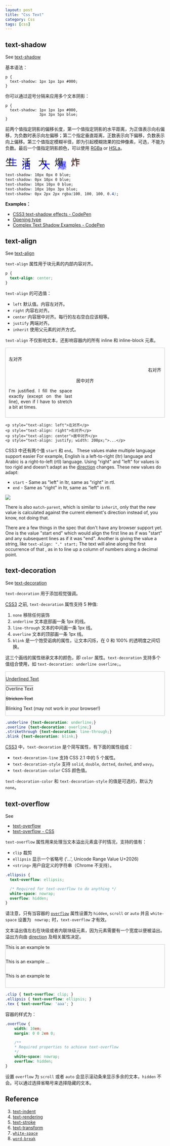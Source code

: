 ```yaml
---
layout: post
title: "Css Text"
category: Css
tags: [css]
--- 
```


<style type="text/css">
.overflow {
    width: 10em;
    margin: 0 0 2em 0;

    /**
    * Required properties to achieve text-overflow
    */
    white-space: nowrap;
    overflow: hidden;
}
</style>

## text-shadow

See [text-shadow](http://css-tricks.com/almanac/properties/t/text-shadow/)

基本语法：

```
p { 
  text-shadow: 1px 1px 1px #000;
}
```

你可以通过逗号分隔来应用多个文本阴影：

```
p { 
  text-shadow: 1px 1px 1px #000, 
               3px 3px 5px blue; 
}
```

<!--more-->

前两个值指定阴影的偏移长度，第一个值指定阴影的水平距离，为正值表示向右偏移，为负数时表示向左偏移；第二个指定垂直距离，正数表示向下偏移，负数表示向上偏移。第三个值指定模糊半径，即为引起模糊效果的拉伸像素，可选，不能为负数。最后一个值指定阴影颜色，可以使用 [RGBa](http://css-tricks.com/rgba-browser-support/) or [HSLa](http://css-tricks.com/examples/HSLaExplorer/)。

<span style="text-shadow: 10px 0px 0 blue; font-size: 2em;margin-right:20px">生</span>
<span style="text-shadow: 0px 10px 0 blue; font-size: 2em; margin-right:20px">活</span>
<span style="text-shadow: 10px 10px 0 blue; font-size: 2em;margin-right:20px">大</span>
<span style="text-shadow: 10px 10px 3px blue; font-size: 2em;margin-right:20px">爆</span>
<span style="text-shadow: 2px 2px 2px rgba(200, 50, 30, 0.4); font-size: 2em;">炸</span>

```css
text-shadow: 10px 0px 0 blue; 
text-shadow: 0px 10px 0 blue; 
text-shadow: 10px 10px 0 blue; 
text-shadow: 10px 10px 3px blue; 
text-shadow: 0px 2px 2px rgba(100, 100, 100, 0.4); 
```

__Examples：__

- [CSS3 text-shadow effects - CodePen](http://codepen.io/juanbrujo/pen/yGpAK)
- [Opening type](http://codepen.io/diegopardo/details/GqEho/)
- [Complex Text Shadow Examples - CodePen](http://codepen.io/chriscoyier/full/urkCd/)

##  text-align

See [text-align](http://css-tricks.com/almanac/properties/t/text-align/)

`text-align` 属性用于块元素的内部内容对齐。

```css
p {
  text-align: center;
}
```

`text-align` 的可选值：

* `left` 默认值。内容左对齐。
* `right` 内容右对齐。
* `center` 内容居中对齐。每行的左右空白应该相等。
* `justify` 两端对齐。
* `inherit` 使用父元素的对齐方式。

`text-align` 不仅影响文本，还影响容器内的所有 inline 和 inline-block 元素。

<div style="border: 1px solid #ccc; padding: 10px;">
<p style="text-align: left">左对齐</p>
<p style="text-align: right">右对齐</p>
<p style="text-align: center">居中对齐</p>
<p style="text-align: justify; width: 200px;">I'm justified. I fill the space exactly (except on the last line), even if I have to stretch a bit at times.</p>
</div>

```
<p style="text-align: left">左对齐</p>
<p style="text-align: right">右对齐</p>
<p style="text-align: center">居中对齐</p>
<p style="text-align: justify; width: 200px;">...</p>
```

CSS3 中还有两个值 `start` 和 `end`。 These values make multiple language support easier For example, English is a left-to-right (ltr) language and Arabic is a right-to-left (rtl) language. Using "right" and "left" for values is too rigid and doesn't adapt as the [direction](http://css-tricks.com/almanac/properties/d/direction/) changes. These new values do adapt:

* `start` - Same as "left" in ltr, same as "right" in rtl.
* `end` - Same as "right" in ltr, same as "left" in rtl.

![](http://cdn.css-tricks.com/wp-content/uploads/2011/09/Image-upload-on-2013-03-11-at-13-09-35.png)

There is also `match-parent`, which is similar to `inherit`, only that the new value is calculated against the current element's direction instead of, you know, not doing that. 

There are a few things in the spec that don't have any browser support yet. One is the value "start end" which would align the first line as if was "start" and any subsequent lines as if it was "end". Another is giving the value a string, like `text-align: "." start;` The text will aline along the first occurrence of that <string>, as in to line up a column of numbers along a decimal point.

## text-decoration

See [text-decoration](http://css-tricks.com/almanac/properties/t/text-decoration/)

`text-decoration` 用于添加视觉强调。

[CSS3](http://dev.w3.org/csswg/css-text-decor-3/#text-decoration) 之前, `text-decoration` 属性支持 5 种值:

1.  `none` 移除任何装饰
2.  `underline` 文本底部画一条 1px 的线。
3.  `line-through` 文本的中间画一条 1px 线。
4.  `overline` 文本的顶部画一条 1px 线。
5.  `blink` 是一个饱受诟病的属性，让文本闪烁，在 0 和 100% 的透明度之间切换。

这三个画线的属性继承文本的颜色，即 `color` 属性。`text-decoration` 支持多个值组合使用，如 `text-decoration: underline overline;`。

<div style="border: 1px solid #ccc">
    <p style="text-decoration: underline;">Underlined Text</p>
    <p style="text-decoration: overline;">Overline Text</p>
    <p style="text-decoration: line-through;">Stricken Text</p>
    <p style="text-decoration: blink;">Blinking Text (may not work in your browser!)</p>
</div>

```css
.underline {text-decoration: underline;}
.overline {text-decoration: overline;}
.strikethrough {text-decoration: line-through;}
.blink {text-decoration: blink;}
```

[CSS3](http://dev.w3.org/csswg/css-text-decor-3/#text-decoration) 中，`text-decoration` 是个简写属性，有下面的属性组成：

* `text-decoration-line` 支持 CSS 2.1 中的 5 个属性。
* `text-decoration-style` 支持 `solid`, `double`, `dotted`, `dashed`, and `wavy`。
* `text-decoration-color` CSS 颜色值。

`text-decoration-color` 和 `text-decoration-style` 的值是可选的，默认为  `none`。

## text-overflow

See 

- [text-overflow](http://css-tricks.com/almanac/properties/t/text-overflow/)
- [text-overflow - CSS](https://developer.mozilla.org/en-US/docs/Web/CSS/text-overflow)

`text-overflow` 属性用来处理当文本溢出元素盒子时情况，支持的值有：

- `clip` 裁剪
- `ellipsis` 显示一个省略号 ('…', Unicode Range Value U+2026)
- `<string>` 用户自定义的字符串（Chrome 不支持）。

```css
.ellipsis {
  text-overflow: ellipsis;

  /* Required for text-overflow to do anything */
  white-space: nowrap;
  overflow: hidden;
}
```

请注意，只有当容器的 [`overflow`](http://css-tricks.com/almanac/properties/o/overflow) 属性设置为 `hidden`, `scroll` or `auto` 并且 `white-space` 设置为 ` nowrap;` 时，`text-overflow` 才有效。

文本溢出值左右在块级或者内联块级元素，因为元素需要有一个宽度以便被溢出。溢出方向由 [direction](http://css-tricks.com/almanac/properties/d/direction/)  及相关属性决定。

<div style="border: 1px solid #ccc">
<p class="overflow" style="text-overflow: clip;">This is an example text showing nothing interesting.</p>

<p class="overflow" style="text-overflow: ellipsis;">This is an example text showing nothing interesting.</p>

<p class="overflow" style="text-overflow: 'aaa';">This is an example text showing nothing interesting.</p>
</div>

```css
.clip { text-overflow: clip; }
.ellipsis { text-overflow: ellipsis; }
.tex { text-overflow: 'aaa'; }
```

容器的样式为：

```css
.overflow {
    width: 10em;
    margin: 0 0 2em 0;

    /**
    * Required properties to achieve text-overflow
    */
    white-space: nowrap;
    overflow: hidden;
}
```

设置 `overflow` 为 `scroll` 或者 `auto` 会显示滚动条来显示多余的文本，`hidden` 不会。可以通过选择省略号来选择隐藏的文本。

## Reference

3.  [text-indent](http://css-tricks.com/almanac/properties/t/text-indent/)
5.  [text-rendering](http://css-tricks.com/almanac/properties/t/text-rendering/)
7.  [text-stroke](http://css-tricks.com/almanac/properties/t/text-stroke/)
8.  [text-transform](http://css-tricks.com/almanac/properties/t/text-transform/)
1. [`white-space`](http://css-tricks.com/almanac/properties/w/whitespace/)
1. [`word-break`](http://css-tricks.com/almanac/properties/w/word-break)

<script async src="//codepen.io/assets/embed/ei.js"></script>

